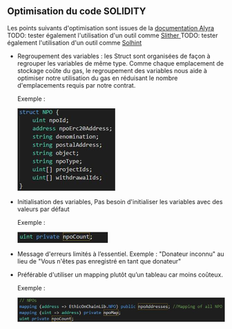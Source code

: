 ## Optimisation du code SOLIDITY
Les points suivants d'optimisation sont issues de la [documentation Alyra](https://ecole.alyra.fr/mod/page/view.php?id=899)
TODO: tester également l'utilisation d'un outil comme [Slither ](https://github.com/crytic/slither)
TODO: tester également l'utilisation d'un outil comme [Solhint ](https://github.com/protofire/solhint)

* Regroupement des variables : les Struct sont organisées de façon à regrouper les variables de même type.
  Comme chaque emplacement de stockage coûte du gas, le regroupement des variables nous aide à optimiser notre utilisation du gas en réduisant le nombre d'emplacements requis par notre contrat.
  
  Exemple : 
  
  ![Cover](./images/optimisation/Struct.JPG)

* Initialisation des variables, Pas besoin d'initialiser les variables avec des valeurs par défaut

    Exemple :
    
    ![Cover](./images/optimisation/VariableUint.JPG)

* Message d'erreurs limités à l’essentiel. Exemple : "Donateur inconnu" au lieu de "Vous n'êtes pas enregistré en tant que donateur"
  
* Préférable d'utiliser un mapping plutôt qu’un tableau car moins coûteux.

  Exemple : 
  
  ![Cover](./images/optimisation/Mapping.JPG)

  

